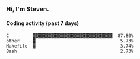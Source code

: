 ### Hi, I'm Steven.

#### Coding activity (past 7 days)
```
C         ▓▓▓▓▓▓▓▓▓▓▓▓▓▓▓▓▓▓▓▓▓▓▓▓▓▓▓▓▓▓  87.80%
other     ▓                                5.73%
Makefile  ▓                                3.74%
Bash                                       2.73%
```
